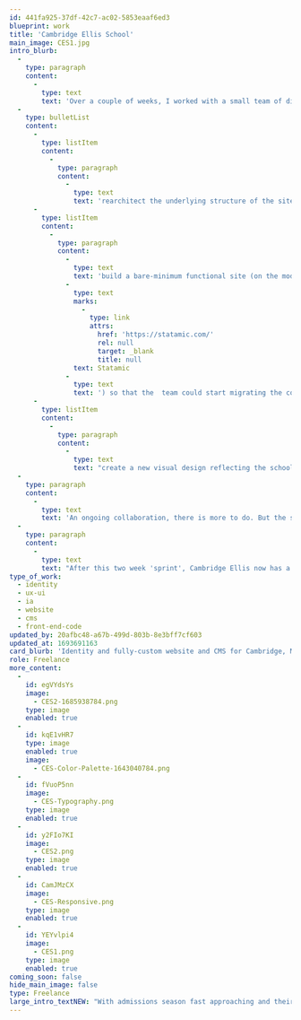 ```yaml
---
id: 441fa925-37df-42c7-ac02-5853eaaf6ed3
blueprint: work
title: 'Cambridge Ellis School'
main_image: CES1.jpg
intro_blurb:
  -
    type: paragraph
    content:
      -
        type: text
        text: 'Over a couple of weeks, I worked with a small team of directors to:'
  -
    type: bulletList
    content:
      -
        type: listItem
        content:
          -
            type: paragraph
            content:
              -
                type: text
                text: 'rearchitect the underlying structure of the site'
      -
        type: listItem
        content:
          -
            type: paragraph
            content:
              -
                type: text
                text: 'build a bare-minimum functional site (on the modern foundations of '
              -
                type: text
                marks:
                  -
                    type: link
                    attrs:
                      href: 'https://statamic.com/'
                      rel: null
                      target: _blank
                      title: null
                text: Statamic
              -
                type: text
                text: ') so that the  team could start migrating the content even as the site was being built'
      -
        type: listItem
        content:
          -
            type: paragraph
            content:
              -
                type: text
                text: "create a new visual design reflecting the school's spaces and emphasis on nature."
  -
    type: paragraph
    content:
      -
        type: text
        text: 'An ongoing collaboration, there is more to do. But the school was able to field a record breaking admissions season without a hitch, with site analytics showing an average of ten pages viewed per visitor, and approximately half of all visits coming from mobile devices.'
  -
    type: paragraph
    content:
      -
        type: text
        text: "After this two week 'sprint', Cambridge Ellis now has a strong foundation on which to take the site to the next level."
type_of_work:
  - identity
  - ux-ui
  - ia
  - website
  - cms
  - front-end-code
updated_by: 20afbc48-a67b-499d-803b-8e3bff7cf603
updated_at: 1693691163
card_blurb: 'Identity and fully-custom website and CMS for Cambridge, MA preschool'
role: Freelance
more_content:
  -
    id: egVYdsYs
    image:
      - CES2-1685938784.png
    type: image
    enabled: true
  -
    id: kqE1vHR7
    type: image
    enabled: true
    image:
      - CES-Color-Palette-1643040784.png
  -
    id: fVuoP5nn
    image:
      - CES-Typography.png
    type: image
    enabled: true
  -
    id: y2FIo7KI
    image:
      - CES2.png
    type: image
    enabled: true
  -
    id: CamJMzCX
    image:
      - CES-Responsive.png
    type: image
    enabled: true
  -
    id: YEYvlpi4
    image:
      - CES1.png
    type: image
    enabled: true
coming_soon: false
hide_main_image: false
type: Freelance
large_intro_textNEW: "With admissions season fast approaching and their old Wordpress site falling apart at the seams — code snippets showing on the front end, plugins no-longer supported, a staff directory page that could no longer be updated, and a mobile-unfriendly design — Cambridge Ellis preschool urgently needed a new site that was intuitive for busy school admin to edit while representing the school's unique identity and culture."
---
```

